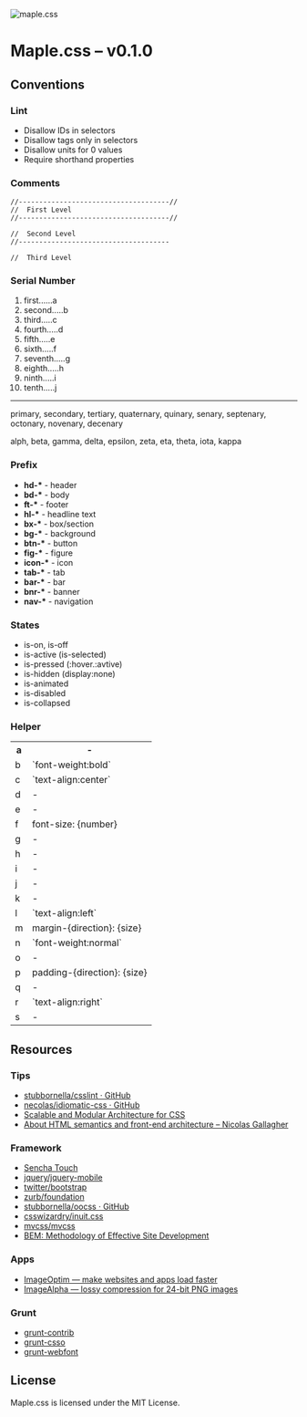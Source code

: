 ![maple.css](https://raw.github.com/t32k/maple.css/master/files/img/logo.png)

# Maple.css – v0.1.0

## Conventions

### Lint

 + Disallow IDs in selectors
 + Disallow tags only in selectors
 + Disallow units for 0 values
 + Require shorthand properties


### Comments
```
//-------------------------------------//
//  First Level
//-------------------------------------//

//  Second Level
//-------------------------------------

//  Third Level
```

### Serial Number

 1. first......a
 2. second.....b
 3. third.....c
 4. fourth.....d
 5. fifth.....e
 6. sixth.....f
 7. seventh.....g
 8. eighth.....h
 9. ninth.....i
 10. tenth.....j

* * *
 primary, secondary, tertiary, quaternary, quinary, senary, septenary, octonary, novenary, decenary
 
 alph, beta, gamma, delta, epsilon, zeta, eta, theta, iota, kappa

### Prefix

 + __hd-*__ - header
 + __bd-*__ - body
 + __ft-*__ - footer
 + __hl-*__ - headline text
 + __bx-*__ - box/section
 + __bg-*__ - background
 + __btn-*__ - button
 + __fig-*__ - figure
 + __icon-*__ - icon
 + __tab-*__ - tab
 + __bar-*__ - bar
 + __bnr-*__ - banner
 + __nav-*__ - navigation

### States

 + is-on, is-off
 + is-active (is-selected)
 + is-pressed (:hover.:avtive)
 + is-hidden (display:none)
 + is-animated
 + is-disabled
 + is-collapsed

### Helper

<table>
  <tr>
    <th>a</th><th> - </th>
  </tr>
  <tr>
    <td>b</td><td>`font-weight:bold`</td>
  </tr>
  <tr>
    <td>c</td><td>`text-align:center`</td>
  </tr>
  <tr>
    <td>d</td><td> - </td>
  </tr>
  <tr>
    <td>e</td><td> - </td>
  </tr>
  <tr>
    <td>f</td><td>font-size: {number}</td>
  </tr>
  <tr>
    <td>g</td><td> - </td>
  </tr>
  <tr>
    <td>h</td><td> - </td>
  </tr>
  <tr>
    <td>i</td><td> - </td>
  </tr>
  <tr>
    <td>j</td><td> - </td>
  </tr>
  <tr>
    <td>k</td><td> - </td>
  </tr>
  <tr>
    <td>l</td><td>`text-align:left`</td>
  </tr>
  <tr>
    <td>m</td><td>margin-{direction}: {size} </td>
  </tr>
  <tr>
    <td>n</td><td>`font-weight:normal`</td>
  </tr>
  <tr>
    <td>o</td><td> - </td>
  </tr>
  <tr>
    <td>p</td><td>padding-{direction}: {size} </td>
  </tr>
  <tr>
    <td>q</td><td> - </td>
  </tr>
  <tr>
    <td>r</td><td>`text-align:right`</td>
  </tr>
  <tr>
    <td>s</td><td> - </td>
  </tr>
</table>

## Resources

### Tips

+ [stubbornella/csslint · GitHub](https://github.com/stubbornella/csslint)
+ [necolas/idiomatic-css · GitHub ](https://github.com/necolas/idiomatic-css/)
+ [Scalable and Modular Architecture for CSS](http://smacss.com/)
+ [About HTML semantics and front-end architecture – Nicolas Gallagher](http://nicolasgallagher.com/about-html-semantics-front-end-architecture/)

### Framework

+ [Sencha Touch](http://docs.sencha.com/touch/2-2/#!/api/Global_CSS)
+ [jquery/jquery-mobile](https://github.com/jquery/jquery-mobile)
+ [twitter/bootstrap](https://github.com/twitter/bootstrap)
+ [zurb/foundation](https://github.com/zurb/foundation)
+ [stubbornella/oocss · GitHub](https://github.com/stubbornella/oocss)
+ [csswizardry/inuit.css](https://github.com/csswizardry/inuit.css)
+ [mvcss/mvcss](https://github.com/mvcss/mvcss)
+ [BEM: Methodology of Effective Site Development](http://bem.info/)

### Apps

+ [ImageOptim — make websites and apps load faster](http://imageoptim.com/)
+ [ImageAlpha — lossy compression for 24-bit PNG images](http://pngmini.com/)

### Grunt

+ [grunt-contrib](https://github.com/gruntjs/grunt-contrib)
+ [grunt-csso](https://github.com/t32k/grunt-csso)
+ [grunt-webfont](https://github.com/sapegin/grunt-webfont)

## License

Maple.css is licensed under the MIT License.

